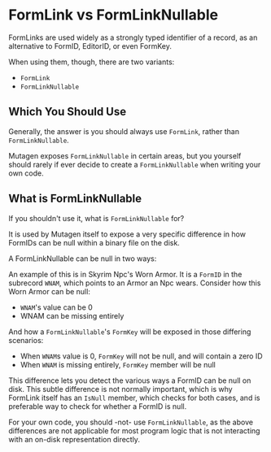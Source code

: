 # FormLink vs FormLinkNullable
FormLinks are used widely as a strongly typed identifier of a record, as an alternative to FormID, EditorID, or even FormKey.

When using them, though, there are two variants:
- `FormLink`
- `FormLinkNullable`

## Which You Should Use
Generally, the answer is you should always use `FormLink`, rather than `FormLinkNullable`.

Mutagen exposes `FormLinkNullable` in certain areas, but you yourself should rarely if ever decide to create a `FormLinkNullable` when writing your own code.

## What is FormLinkNullable
If you shouldn't use it, what is `FormLinkNullable` for?

It is used by Mutagen itself to expose a very specific difference in how FormIDs can be null within a binary file on the disk.

A FormLinkNullable can be null in two ways:

An example of this is in Skyrim Npc's Worn Armor.   It is a `FormID` in the subrecord `WNAM`, which points to an Armor an Npc wears.
Consider how this Worn Armor can be null:
- `WNAM`'s value can be 0
- WNAM can be missing entirely

And how a `FormLinkNullable`'s `FormKey` will be exposed in those differing scenarios:
- When `WNAM`s value is 0, `FormKey` will not be null, and will contain a zero ID
- When `WNAM` is missing entirely, `FormKey` member will be null

This difference lets you detect the various ways a FormID can be null on disk.  This subtle difference is not normally important, which is why FormLink itself has an `IsNull` member, which checks for both cases, and is preferable way to check for whether a FormID is null.

For your own code, you should -not- use `FormLinkNullable`, as the above differences are not applicable for most program logic that is not interacting with an on-disk representation directly.
